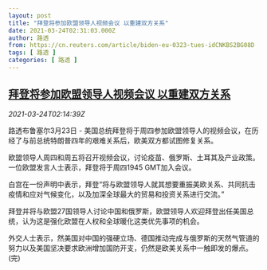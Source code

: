 ```yaml
---
layout: post
title: "拜登将参加欧盟领导人视频会议 以重建双方关系"
date: 2021-03-24T02:31:03.000Z
author: 路透
from: https://cn.reuters.com/article/biden-eu-0323-tues-idCNKBS2BG08D
tags: [ 路透 ]
categories: [ 路透 ]
---
```

<!--1616553063000-->
[拜登将参加欧盟领导人视频会议 以重建双方关系](https://cn.reuters.com/article/biden-eu-0323-tues-idCNKBS2BG08D)
------

<div>
<div><i>2021-03-24T02:14:39Z</i></div><p>路透布鲁塞尔3月23日 - 美国总统拜登将于周四参加欧盟领导人的视频会议，在历经了与前总统特朗普四年的艰难关系后，欧美双方都试图修复关系。</p><p>欧盟领导人周四和周五将召开视频会议，讨论疫苗、俄罗斯、土耳其及产业政策。一位欧盟发言人士表示，拜登将于周四1945 GMT加入会议。</p><p>白宫在一份声明中表示，拜登“将与欧盟领导人就其想要重振美欧关系、共同抗击疫情和应对气候变化，以及加深全球最大的贸易和投资关系进行交流。”</p><p>拜登并将与欧盟27国领导人讨论中国和俄罗斯，欧盟领导人欢迎拜登出任美国总统，认为这是强化欧盟在人权和全球暖化这类优先事项的机会。</p><p>外交人士表示，然美国对中国的强硬立场、德国推动完成与俄罗斯的天然气管道的努力以及美国坚决要求欧洲增加国防开支，仍然是欧美关系中一触即发的爆点。(完)</p>
</div>
